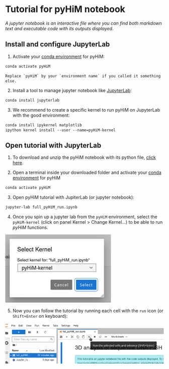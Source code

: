 # Tutorial for pyHiM notebook

*A jupyter notebook is an interactive file where you can find both markdown text and executable code with its outputs displayed.*

## Install and configure JupyterLab

1. Activate your [conda environment](../quick_install.md#create-conda-enviroment) for pyHiM:
```sh
conda activate pyHiM
```

```{note}
Replace `pyHiM` by your `environment name` if you called it something else.
```

2. Install a tool to manage jupyter notebook like [JupyterLab](https://jupyter.org/install#jupyterlab):
```sh
conda install jupyterlab
```

3. We recommend to create a specific kernel to run pyHiM on JupyterLab with the good environment:

```
conda install ipykernel matplotlib
ipython kernel install --user --name=pyHiM-kernel
```

## Open tutorial with JupyterLab

1. To download and unzip the pyHiM notebook with its python file, [click here](https://minhaskamal.github.io/DownGit/#/home?url=https://github.com/marcnol/pyHiM/tree/development/docs/source/getting_started/tutorials/notebooks).

2. Open a terminal inside your downloaded folder and activate your [conda environment](../quick_install.md#create-conda-enviroment) for pyHiM
```sh
conda activate pyHiM
```

3. Open pyHiM tutorial with JupiterLab (or jupyter notebook):
```sh
jupyter-lab full_pyHiM_run.ipynb
```

4. Once you spin up a jupyter lab from the `pyHiM` environment, select the `pyHiM-kernel` (click on panel Kernel > Change Kernel...) to be able to run *pyHiM* functions.

![select_kernel_screenshot](../../_static/select_kernel.png)

5. Now you can follow the tutorial by running each cell with the `run` icon (or `Shift+Enter` on keyboard):

![run_notebook_screenshot](../../_static/run_notebook.png)